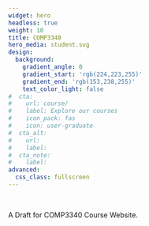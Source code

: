 ```yaml
---
widget: hero
headless: true
weight: 10
title: COMP3340
hero_media: student.svg
design:
  background:
    gradient_angle: 0
    gradient_start: 'rgb(224,223,255)'
    gradient_end: 'rgb(153,238,255)'
    text_color_light: false
#  cta:
#    url: course/
#    label: Explore our courses
#    icon_pack: fas
#    icon: user-graduate
#  cta_alt:
#    url:
#    label:
#  cta_note:
#    label:
advanced:
  css_class: fullscreen
---
```

<br>

A Draft for COMP3340 Course Website.

